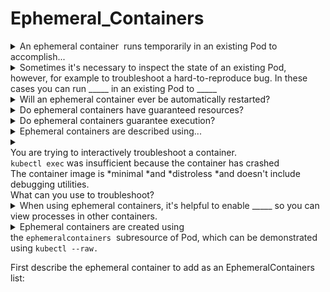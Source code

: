 # Ephemeral_Containers 

<details>
<summary>
<span style="color: rgb(34, 34, 34);">An ephemeral container&nbsp; runs temporarily in an existing Pod&nbsp;</span><span style="color: rgb(34, 34, 34);">to accomplish...</span>
</summary>
<div>*user-initiated actions*&nbsp;</div><div>Such as troubleshooting and inspecting services</div>
</details>

<details>
<summary>
<span style="color: rgb(34, 34, 34);">Sometimes it's necessary to inspect the state of an existing Pod, however, for example to troubleshoot a hard-to-reproduce bug. In these cases you can run _____&nbsp;</span><span style="color: rgb(34, 34, 34);">in an existing Pod to _____</span>
</summary>
<span style="color: rgb(34, 34, 34);">an ephemeral container&nbsp;</span><div><span style="color: rgb(34, 34, 34);">
</span></div><div><span style="color: rgb(34, 34, 34);">inspect its state and run arbitrary commands</span>
</div>
</details>

<details>
<summary>
Will an ephemeral container ever be automatically restarted?
</summary>
No
</details>

<details>
<summary>
Do ephemeral containers have guaranteed resources?
</summary>
No
</details>

<details>
<summary>
Do ephemeral containers guarantee execution?
</summary>
No
</details>

<details>
<summary>
<span style="color: rgb(34, 34, 34);">Ephemeral containers are described using...</span>
</summary>
<span style="color: rgb(34, 34, 34);">the same&nbsp;</span><code>ContainerSpec</code><span style="color: rgb(34, 34, 34);">&nbsp;as regular containers</span><div><span style="color: rgb(34, 34, 34);">
</span></div><div><span style="color: rgb(34, 34, 34);">However, many fields are incompatible and disallowed</span></div>
</details>

<details>
<summary>
<div>You are trying to interactively troubleshoot a container.&nbsp;</div><div>
</div><div><code>kubectl exec</code>&nbsp;was insufficient because the container has crashed</div><div>
</div><div>The container image is *minimal *and&nbsp;*distroless *and doesn't include debugging utilities.</div>
<div>What can you use to troubleshoot?</div>
</summary>
Ephemeral containers
</details>

<details>
<summary>
<span style="color: rgb(34, 34, 34);">When using ephemeral containers, it's helpful to enable _____&nbsp;</span>so you can view processes in other containers.

</summary>
process namespace sharing
</details>

<details>
<summary>
<span style="color: rgb(34, 34, 34);">Ephemeral containers are created using the&nbsp;</span><code>ephemeralcontainers</code><span style="color: rgb(34, 34, 34);">&nbsp;</span><span style="color: rgb(34, 34, 34);">&nbsp;</span><span style="color: rgb(34, 34, 34);">subresource of Pod,&nbsp;</span><span style="color: rgb(34, 34, 34);">which can be demonstrated using&nbsp;</span><code>kubectl --raw.</code><div><code>
</code></div><div>First describe the ephemeral container to add as an EphemeralContainers list:<code>
</code></div>
</summary>
<div>{
</div><div><pre><code>    <span style="color: green; font-weight: 700;">"apiVersion"</span>: <span style="color: rgb(187, 68, 68);">"v1"</span>,
    <span style="color: green; font-weight: 700;">"kind"</span>: <span style="color: rgb(187, 68, 68);">"EphemeralContainers"</span>,
    <span style="color: green; font-weight: 700;">"metadata"</span>: {
            <span style="color: green; font-weight: 700;">"name"</span>: <span style="color: rgb(187, 68, 68);">"example-pod"</span>
    },
    <span style="color: green; font-weight: 700;">"ephemeralContainers"</span>: [{
        <span style="color: green; font-weight: 700;">"command"</span>: [
            <span style="color: rgb(187, 68, 68);">"sh"</span>
        ],
        <span style="color: green; font-weight: 700;">"image"</span>: <span style="color: rgb(187, 68, 68);">"busybox"</span>,
        <span style="color: green; font-weight: 700;">"imagePullPolicy"</span>: <span style="color: rgb(187, 68, 68);">"IfNotPresent"</span>,
        <span style="color: green; font-weight: 700;">"name"</span>: <span style="color: rgb(187, 68, 68);">"debugger"</span>,
        <span style="color: green; font-weight: 700;">"stdin"</span>: <span style="color: rgb(170, 34, 255); font-weight: 700;">true</span>,
        <span style="color: green; font-weight: 700;">"tty"</span>: <span style="color: rgb(170, 34, 255); font-weight: 700;">true</span>,
        <span style="color: green; font-weight: 700;">"terminationMessagePolicy"</span>: <span style="color: rgb(187, 68, 68);">"File"</span>
    }]
}</code></pre></div>
</details>

